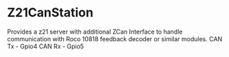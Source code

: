 # Z21CanStation

Provides a z21 server with additional ZCan Interface to handle communication with Roco 10818 feedback decoder or similar modules.
CAN Tx - Gpio4
CAN Rx - Gpio5 